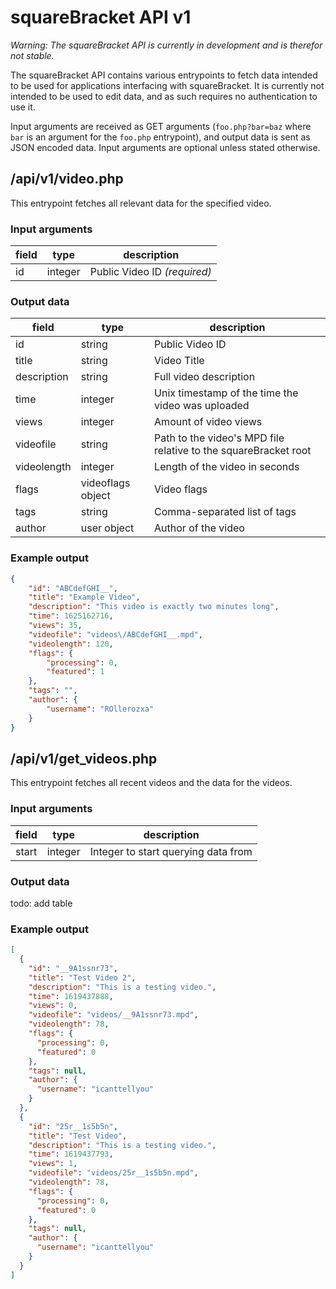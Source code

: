 # squareBracket API v1

*Warning: The squareBracket API is currently in development and is therefor not stable.*

The squareBracket API contains various entrypoints to fetch data intended to be used for applications interfacing with squareBracket. It is currently not intended to be used to edit data, and as such requires no authentication to use it.

Input arguments are received as GET arguments (`foo.php?bar=baz` where `bar` is an argument for the `foo.php` entrypoint), and output data is sent as JSON encoded data. Input arguments are optional unless stated otherwise.

## /api/v1/video.php
This entrypoint fetches all relevant data for the specified video.

### Input arguments
| field | type    | description                  |
| ----- | ------- | ---------------------------- |
| id    | integer | Public Video ID *(required)* |

### Output data
| field       | type              | description                                                     |
| ----------- | ----------------- | --------------------------------------------------------------- |
| id          | string            | Public Video ID                                                 |
| title       | string            | Video Title                                                     |
| description | string            | Full video description                                          |
| time        | integer           | Unix timestamp of the time the video was uploaded               |
| views       | integer           | Amount of video views                                           |
| videofile   | string            | Path to the video's MPD file relative to the squareBracket root |
| videolength | integer           | Length of the video in seconds                                  |
| flags       | videoflags object | Video flags                                                     |
| tags        | string            | Comma-separated list of tags                                    |
| author      | user object       | Author of the video                                             |

### Example output
```json
{
	"id": "ABCdefGHI__",
	"title": "Example Video",
	"description": "This video is exactly two minutes long",
	"time": 1625162716,
	"views": 35,
	"videofile": "videos\/ABCdefGHI__.mpd",
	"videolength": 120,
	"flags": {
		"processing": 0,
		"featured": 1
	},
	"tags": "",
	"author": {
		"username": "ROllerozxa"
	}
}
```

## /api/v1/get_videos.php
This entrypoint fetches all recent videos and the data for the videos.

### Input arguments
| field | type    | description                         |
| ----- | ------- | ----------------------------------- |
| start | integer | Integer to start querying data from |

### Output data
todo: add table

### Example output
```json
[
  {
    "id": "__9A1ssnr73",
    "title": "Test Video 2",
    "description": "This is a testing video.",
    "time": 1619437888,
    "views": 0,
    "videofile": "videos/__9A1ssnr73.mpd",
    "videolength": 78,
    "flags": {
      "processing": 0,
      "featured": 0
    },
    "tags": null,
    "author": {
      "username": "icanttellyou"
    }
  },
  {
    "id": "25r__1s5b5n",
    "title": "Test Video",
    "description": "This is a testing video.",
    "time": 1619437793,
    "views": 1,
    "videofile": "videos/25r__1s5b5n.mpd",
    "videolength": 78,
    "flags": {
      "processing": 0,
      "featured": 0
    },
    "tags": null,
    "author": {
      "username": "icanttellyou"
    }
  }
]
```

